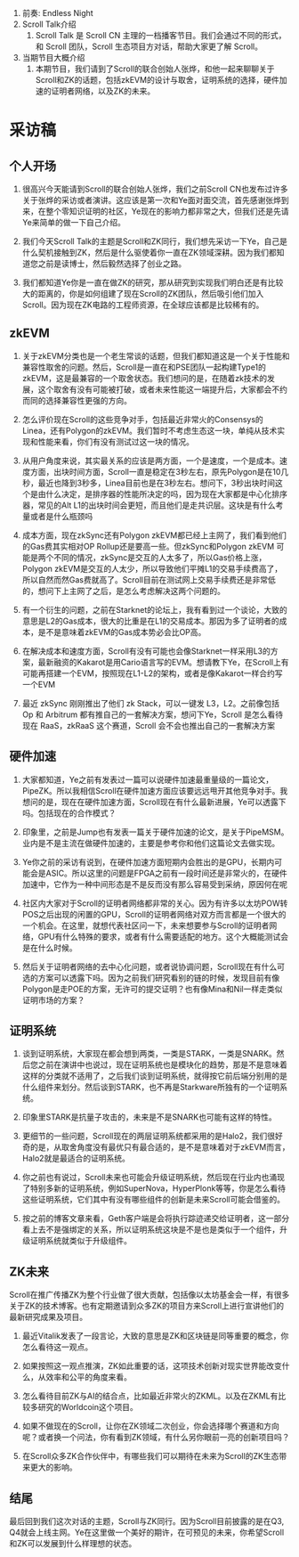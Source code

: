 1. 前奏: Endless Night
2. Scroll Talk介绍
	1. Scroll Talk 是 Scroll CN 主理的一档播客节目。我们会通过不同的形式，和 Scroll 团队，Scroll 生态项目方对话，帮助大家更了解 Scroll。
3. 当期节目大概介绍
	1. 本期节目，我们请到了Scroll的联合创始人张烨，和他一起来聊聊关于Scroll和ZK的话题，包括zkEVM的设计与取舍，证明系统的选择，硬件加速的证明者网络，以及ZK的未来。

# 采访稿


## 个人开场

1. 很高兴今天能请到Scroll的联合创始人张烨，我们之前Scroll CN也发布过许多关于张烨的采访或者演讲。这应该是第一次和Ye面对面交流，首先感谢张烨到来，在整个零知识证明的社区，Ye现在的影响力都非常之大，但我们还是先请Ye来简单的做一下自己介绍。


2. 我们今天Scroll Talk的主题是Scroll和ZK同行，我们想先采访一下Ye，自己是什么契机接触到ZK，然后是什么驱使着你一直在ZK领域深耕。因为我们都知道您之前是读博士，然后毅然选择了创业之路。

	

3. 我们都知道Ye你是一直在做ZK的研究，那从研究到实现我们明白还是有比较大的距离的，你是如何组建了现在Scroll的ZK团队，然后吸引他们加入Scroll。因为现在ZK电路的工程师资源，在全球应该都是比较稀有的。



## zkEVM
1. 关于zkEVM分类也是一个老生常谈的话题，但我们都知道这是一个关于性能和兼容性取舍的问题。然后，Scroll是一直在和PSE团队一起构建Type1的zkEVM，这是最兼容的一个取舍状态。我们想问的是，在随着zk技术的发展，这个取舍有没有可能被打破，或者未来性能这一端提升后，大家都会不约而同的选择兼容性更强的方向。

	

2. 怎么评价现在Scroll的这些竞争对手，包括最近非常火的Consensys的Linea，还有Polygon的zkEVM。我们暂时不考虑生态这一块，单纯从技术实现和性能来看，你们有没有测试过这一块的情况。

	

3. 从用户角度来说，其实最关系的应该是两方面，一个是速度，一个是成本。速度方面，出块时间方面，Scroll一直是稳定在3秒左右，原先Polygon是在10几秒，最近也降到3秒多，Linea目前也是在3秒左右。想问下，3秒出块时间这个是由什么决定，是排序器的性能所决定的吗，因为现在大家都是中心化排序器，常见的Alt L1的出块时间会更短，而且他们是走共识层。这块是有什么考量或者是什么瓶颈吗

	

4. 成本方面，现在zkSync还有Polygon zkEVM都已经上主网了，我们看到他们的Gas费其实相对OP Rollup还是要高一些。但zkSync和Polygon zkEVM 可能是两个不同的情况，zkSync是交互的人太多了，所以Gas价格上涨，Polygon zkEVM是交互的人太少，所以导致他们平摊L1的交易手续费高了，所以自然而然Gas费就高了。Scroll目前在测试网上交易手续费还是非常低的，想问下上主网了之后，是怎么考虑解决这两个问题的。

	

5. 有一个衍生的问题，之前在Starknet的论坛上，我有看到过一个谈论，大致的意思是L2的Gas成本，很大的比重是在L1的交易成本。那因为多了证明者的成本，是不是意味着zkEVM的Gas成本势必会比OP高。

	

6. 在解决成本和速度方面，Scroll有没有可能也会像Starknet一样采用L3的方案，最新融资的Kakarot是用Cario语言写的EVM。想请教下Ye，在Scroll上有可能再搭建一个EVM，按照现在L1-L2的架构，或者是像Kakarot一样合约写一个EVM

	

7. 最近 zkSync 刚刚推出了他们 zk Stack，可以一键发 L3，L2。之前像包括 Op 和 Arbitrum 都有推自己的一套解决方案，想问下Ye，Scroll 是怎么看待现在 RaaS，zkRaaS 这个赛道，Scroll 会不会也推出自己的一套解决方案

	

## 硬件加速

1. 大家都知道，Ye之前有发表过一篇可以说硬件加速最重量级的一篇论文，PipeZK。所以我相信Scroll在硬件加速方面应该要远远甩开其他竞争对手。我想问的是，现在在硬件加速方面，Scroll现在有什么最新进展，Ye可以透露下吗。包括现在的合作模式？

	

2. 印象里，之前是Jump也有发表一篇关于硬件加速的论文，是关于PipeMSM。业内是不是主流在做硬件加速的，主要是参考你和他们这篇论文去做实现。

	

3. Ye你之前的采访有说到，在硬件加速方面短期内会胜出的是GPU，长期内可能会是ASIC。所以这里的问题是FPGA之前有一段时间还是非常火的，在硬件加速中，它作为一种中间形态是不是反而没有那么容易受到采纳，原因何在呢

	

4. 社区内大家对于Scroll的证明者网络都非常的关心。因为有许多以太坊POW转POS之后出现的闲置的GPU，Scroll的证明者网络对双方而言都是一个很大的一个机会。在这里，就想代表社区问一下，未来想要参与Scroll的证明者网络，GPU有什么特殊的要求，或者有什么需要适配的地方。这个大概能测试会是在什么时候。

	

5. 然后关于证明者网络的去中心化问题，或者说协调问题，Scroll现在有什么可选的方案可以透露下吗。因为之前我们研究看别的链的时候，发现目前有像Polygon是走POE的方案，无许可的提交证明？也有像Mina和Nil一样走类似证明市场的方案？


## 证明系统
1. 谈到证明系统，大家现在都会想到两类，一类是STARK，一类是SNARK。然后您之前在演讲中也说过，现在证明系统也是模块化的趋势，那是不是意味着这样的分类就不适用了，之后我们谈到证明系统，就得按它前后端分别用的是什么组件来划分。然后谈到STARK，也不再是Starkware所独有的一个证明系统。

	

2. 印象里STARK是抗量子攻击的，未来是不是SNARK也可能有这样的特性。

	

3. 更细节的一些问题，Scroll现在的两层证明系统都采用的是Halo2，我们很好奇的是，从取舍角度没有最优只有最合适的，是不是意味着对于zkEVM而言，Halo2就是最适合的证明系统。

	

4. 你之前也有说过，Scroll未来也可能会升级证明系统，然后现在行业内也涌现了特别多新的证明系统，例如SuperNova，HyperPlonk等等，你是怎么看待这些证明系统，它们其中有没有哪些组件的创新是未来Scroll可能会借鉴的。

	

5. 按之前的博客文章来看，Geth客户端是会将执行踪迹递交给证明者，这一部分看上去不是强绑定的关系，所以证明系统这块是不是也是类似于一个组件，升级证明系统就类似于升级组件。



## ZK未来
Scroll在推广传播ZK为整个行业做了很大贡献，包括像以太坊基金会一样，有很多关于ZK的技术博客。也有定期邀请到众多ZK的项目方来Scroll上进行宣讲他们的最新研究成果及项目。

1. 最近Vitalik发表了一段言论，大致的意思是ZK和区块链是同等重要的概念，你怎么看待这一观点。

	

2. 如果按照这一观点推演，ZK如此重要的话，这项技术创新对现实世界能改变什么，从效率和公平的角度来看。

	

3. 怎么看待目前ZK与AI的结合点，比如最近非常火的ZKML。以及在ZKML有比较多研究的Worldcoin这个项目。

	

4. 如果不做现在的Scroll，让你在ZK领域二次创业，你会选择哪个赛道和方向呢？或者换一个问法，你有看到ZK领域，有什么另你眼前一亮的创新项目吗？

	

5. 在Scroll众多ZK合作伙伴中，有哪些我们可以期待在未来为Scroll的ZK生态带来更大的影响。

	


## 结尾
最后回到我们这次对话的主题，Scroll与ZK同行。因为Scroll目前披露的是在Q3, Q4就会上线主网。Ye在这里做一个美好的期许，在可预见的未来，你希望Scroll和ZK可以发展到什么样理想的状态。
